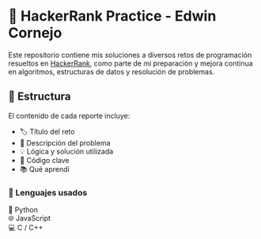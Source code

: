 # 🧠 HackerRank Practice - Edwin Cornejo

Este repositorio contiene mis soluciones a diversos retos de programación resueltos en [HackerRank](https://www.hackerrank.com/), como parte de mi preparación y mejora continua en algoritmos, estructuras de datos y resolución de problemas.

## 📁 Estructura

El contenido de cada reporte incluye:

- 🏷️ Título del reto
- 📄 Descripción del problema
- 💡 Lógica y solución utilizada
- 🧠 Código clave
- 📚 Qué aprendí

### 🧰 Lenguajes usados

🐍 Python  
🌐 JavaScript  
💻 C / C++
